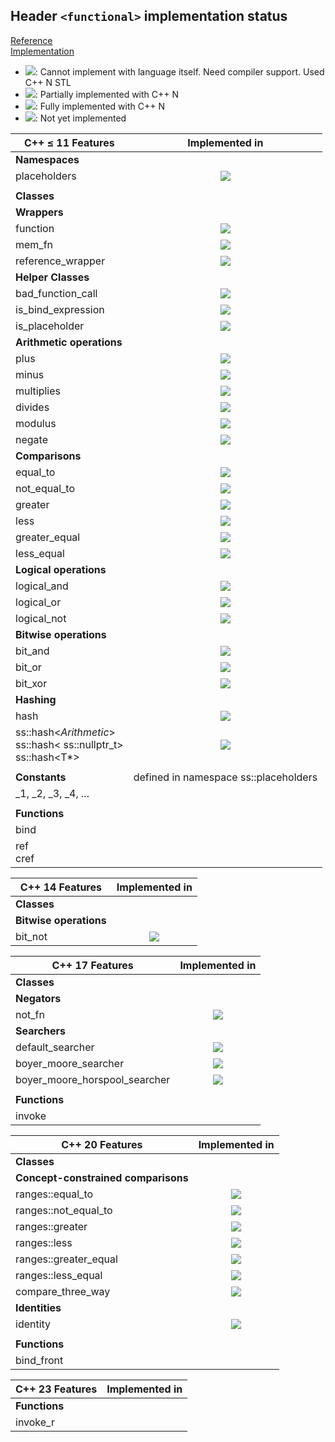## Header `<functional>` implementation status

[Reference](https://en.cppreference.com/w/cpp/header/functional)  
[Implementation](../ss/include/ss/functional.h)

* ![](https://img.shields.io/badge/C%2B%2B-N-red): Cannot implement with language itself. Need compiler support. Used C++ N STL
* ![](https://img.shields.io/badge/C%2B%2B-N-blue): Partially implemented with C++ N
* ![](https://img.shields.io/badge/C%2B%2B-N-green): Fully implemented with C++ N
* ![][notyet]: Not yet implemented


| C++ ≤ 11 Features                | Implemented in          |
|----------------------------------|:-----------------------:|
| **Namespaces**                   |                         |
|placeholders                      | ![][notyet]             |
|                                  |                         |
| **Classes**                      |                         |
| **Wrappers**                     |                         |
|function                          | ![][notyet]             |
|mem_fn                            | ![][notyet]             |
|reference_wrapper                 | ![][notyet]             |
| **Helper Classes**               |                         |
|bad_function_call                 | ![][notyet]             |
|is_bind_expression                | ![][notyet]             |
|is_placeholder                    | ![][notyet]             |
| **Arithmetic operations**        |                         |
|plus                              | ![][notyet]             |
|minus                             | ![][notyet]             |
|multiplies                        | ![][notyet]             |
|divides                           | ![][notyet]             |
|modulus                           | ![][notyet]             |
|negate                            | ![][notyet]             |
| **Comparisons**                  |                         |
|equal_to                          | ![][notyet]             |
|not_equal_to                      | ![][notyet]             |
|greater                           | ![][notyet]             |
|less                              | ![][notyet]             |
|greater_equal                     | ![][notyet]             |
|less_equal                        | ![][notyet]             |
| **Logical operations**           |                         |
|logical_and                       | ![][notyet]             |
|logical_or                        | ![][notyet]             |
|logical_not                       | ![][notyet]             |
| **Bitwise operations**           |                         |
|bit_and                           | ![][notyet]             |
|bit_or                            | ![][notyet]             |
|bit_xor                           | ![][notyet]             |
| **Hashing**                      |                         |
|hash                              | ![][notyet]             |
|ss::hash<*Arithmetic*> <br/> ss::hash< ss::nullptr_t> </br> ss::hash<T*> | ![][notyet] |
|                                  |                         |
| **Constants**                    | defined in namespace ss::placeholders |
|_1, _2, _3, _4, ...               |                         |
|                                  |                         |
| **Functions**                    |                         |
|bind                              |                         |
|ref <br/> cref                    |                         |



| C++ 14 Features                  | Implemented in          |
|----------------------------------|:-----------------------:|
| **Classes**                      |                         |
| **Bitwise operations**           |                         |
|bit_not                           | ![][notyet]             |


| C++ 17 Features                  | Implemented in          |
|----------------------------------|:-----------------------:|
| **Classes**                      |                         |
| **Negators**                     |                         |
|not_fn                            | ![][notyet]             |
| **Searchers**                    |                         |
|default_searcher                  | ![][notyet]             |
|boyer_moore_searcher              | ![][notyet]             |
|boyer_moore_horspool_searcher     | ![][notyet]             |
|                                  |                         |
| **Functions**                    |                         |
|invoke                            |                         |


| C++ 20 Features                  | Implemented in          |
|----------------------------------|:-----------------------:|
| **Classes**                      |                         |
| **Concept-constrained comparisons** |                      |
|ranges::equal_to                  | ![][notyet]             |
|ranges::not_equal_to              | ![][notyet]             |
|ranges::greater                   | ![][notyet]             |
|ranges::less                      | ![][notyet]             |
|ranges::greater_equal             | ![][notyet]             |
|ranges::less_equal                | ![][notyet]             |
|compare_three_way                 | ![][notyet]             |
| **Identities**                   |                         |
|identity                          | ![][notyet]             |
|                                  |                         |
| **Functions**                    |                         |
|bind_front                        |                         |



| C++ 23 Features                  | Implemented in          |
|----------------------------------|:-----------------------:|
| **Functions**                    |                         |
|invoke_r                          |                         |

[notyet]: https://img.shields.io/badge/Not_yet-orange
[removed]: https://img.shields.io/badge/Removed-red

[cppno11]: https://img.shields.io/badge/C%2B%2B-11-red
[cppno14]: https://img.shields.io/badge/C%2B%2B-14-red
[cppno17]: https://img.shields.io/badge/C%2B%2B-17-red
[cppno20]: https://img.shields.io/badge/C%2B%2B-20-red
[cppno23]: https://img.shields.io/badge/C%2B%2B-23-red

[cpppt11]: https://img.shields.io/badge/C%2B%2B-11-blue
[cpppt14]: https://img.shields.io/badge/C%2B%2B-14-blue
[cpppt17]: https://img.shields.io/badge/C%2B%2B-17-blue
[cpppt20]: https://img.shields.io/badge/C%2B%2B-20-blue
[cpppt23]: https://img.shields.io/badge/C%2B%2B-23-blue

[cpp11]: https://img.shields.io/badge/C%2B%2B-11-green

[cpp14]: https://img.shields.io/badge/C%2B%2B-14-green

[cpp17]: https://img.shields.io/badge/C%2B%2B-17-green

[cpp20]: https://img.shields.io/badge/C%2B%2B-20-green

[cpp23]: https://img.shields.io/badge/C%2B%2B-23-green
